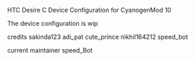 HTC Desire C Device Configuration for CyanogenMod 10

The device configuration is wip

credits
sakinda123
adi_pat
cute_prince
nikhil164212
speed_bot

current maintainer speed_Bot
